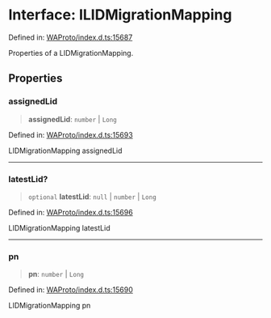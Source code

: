 # Interface: ILIDMigrationMapping

Defined in: [WAProto/index.d.ts:15687](https://github.com/WhiskeySockets/Baileys/blob/2fdabb7f387029b680a2c5e056c7022c25b0f110/WAProto/index.d.ts#L15687)

Properties of a LIDMigrationMapping.

## Properties

### assignedLid

> **assignedLid**: `number` \| `Long`

Defined in: [WAProto/index.d.ts:15693](https://github.com/WhiskeySockets/Baileys/blob/2fdabb7f387029b680a2c5e056c7022c25b0f110/WAProto/index.d.ts#L15693)

LIDMigrationMapping assignedLid

***

### latestLid?

> `optional` **latestLid**: `null` \| `number` \| `Long`

Defined in: [WAProto/index.d.ts:15696](https://github.com/WhiskeySockets/Baileys/blob/2fdabb7f387029b680a2c5e056c7022c25b0f110/WAProto/index.d.ts#L15696)

LIDMigrationMapping latestLid

***

### pn

> **pn**: `number` \| `Long`

Defined in: [WAProto/index.d.ts:15690](https://github.com/WhiskeySockets/Baileys/blob/2fdabb7f387029b680a2c5e056c7022c25b0f110/WAProto/index.d.ts#L15690)

LIDMigrationMapping pn
